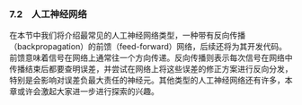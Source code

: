 ### 7.2　人工神经网络

在本节中我们将介绍最常见的人工神经网络类型，一种带有反向传播（backpropagation）的前馈（feed-forward）网络，后续还将为其开发代码。前馈意味着信号在网络上通常往一个方向传递。反向传播则表示每次信号在网络中传播结束后都要查明误差，并尝试在网络上将这些误差的修正方案进行反向分发，特别是会影响对误差负最大责任的神经元。其他类型的人工神经网络还有许多，本章或许会激起大家进一步进行探索的兴趣。

